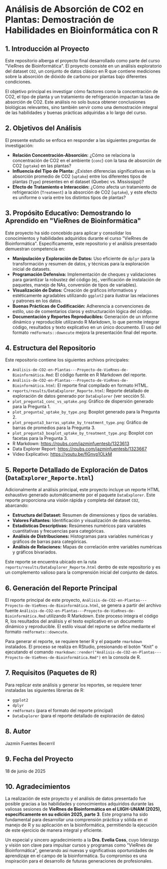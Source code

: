 # Análisis de Absorción de CO2 en Plantas: Demostración de Habilidades en Bioinformática con R

## 1. Introducción al Proyecto

Este repositorio alberga el proyecto final desarrollado como parte del curso "VieRnes de Bioinformática". El proyecto consiste en un análisis exploratorio del dataset `CO2`, un conjunto de datos clásico en R que contiene mediciones sobre la absorción de dióxido de carbono por plantas bajo diferentes condiciones.

El objetivo principal es investigar cómo factores como la concentración de CO2, el tipo de planta y un tratamiento de refrigeración impactan la tasa de absorción de CO2. Este análisis no solo busca obtener conclusiones biológicas relevantes, sino también servir como una demostración integral de las habilidades y buenas prácticas adquiridas a lo largo del curso.

## 2. Objetivos del Análisis

El presente estudio se enfoca en responder a las siguientes preguntas de investigación:

* **Relación Concentración-Absorción:** ¿Cómo se relaciona la concentración de CO2 en el ambiente (`conc`) con la tasa de absorción de CO2 (`uptake`) en las plantas?
* **Influencia del Tipo de Planta:** ¿Existen diferencias significativas en la absorción promedio de CO2 (`uptake`) entre los diferentes tipos de plantas (`Type`) presentes en el dataset (Quebec vs. Mississippi)?
* **Efecto de Tratamiento e Interacción:** ¿Cómo afecta un tratamiento de refrigeración (`Treatment`) a la absorción de CO2 (`uptake`), y este efecto es uniforme o varía entre los distintos tipos de plantas?

## 3. Propósito Educativo: Demostrando lo Aprendido en "VieRnes de Bioinformática"

Este proyecto ha sido concebido para aplicar y consolidar los conocimientos y habilidades adquiridos durante el curso "VieRnes de Bioinformática". Específicamente, este repositorio y el análisis presentado demuestran competencia en:

* **Manipulación y Exploración de Datos:** Uso eficiente de `dplyr` para la transformación y resumen de datos, y técnicas para la exploración inicial de datasets.
* **Programación Defensiva:** Implementación de cheques y validaciones para garantizar la robustez del código (ej., verificación de instalación de paquetes, manejo de NAs, conversión de tipos de variables).
* **Visualización de Datos:** Creación de gráficos informativos y estéticamente agradables utilizando `ggplot2` para ilustrar las relaciones y patrones en los datos.
* **Buenas Prácticas de Codificación:** Adherencia a convenciones de estilo, uso de comentarios claros y estructuración lógica del código.
* **Documentación y Reportes Reproducibles:** Generación de un informe dinámico y reproducible utilizando R Markdown, lo que permite integrar código, resultados y texto explicativo en un único documento. El uso del formato `rmdformats::downcute` mejora la presentación final del reporte.

## 4. Estructura del Repositorio

Este repositorio contiene los siguientes archivos principales:

* `Análisis-de-CO2-en-Plantas---Proyecto-de-VieRnes-de-Bioinformática.Rmd`: El código fuente en R Markdown del reporte.
* `Análisis-de-CO2-en-Plantas---Proyecto-de-VieRnes-de-Bioinformática.html`: El reporte final compilado en formato HTML.
* `reports/results/DataExplorer_Reporte.html`: Reporte detallado de exploración de datos generado por `DataExplorer` (ver sección 5).
* `plot_pregunta1_conc_vs_uptake.png`: Gráfico de dispersión generado para la Pregunta 1.
* `plot_pregunta2_uptake_by_type.png`: Boxplot generado para la Pregunta 2.
* `plot_pregunta3_barras_uptake_by_treatment_type.png`: Gráfico de barras de promedios para la Pregunta 3.
* `plot_pregunta3_boxplot_uptake_by_treatment_type.png`: Boxplot con facetas para la Pregunta 3.
* R Markdown: https://rpubs.com/jazminfuentesb/1323613
* Data Explorer Report: https://rpubs.com/jazminfuentesb/1323667
* Video Explicativo: https://youtu.be/flGnvp1OLkM

## 5. Reporte Detallado de Exploración de Datos (`DataExplorer_Reporte.html`)

Adicionalmente al análisis principal, este proyecto incluye un reporte HTML exhaustivo generado automáticamente por el paquete `DataExplorer`. Este reporte proporciona una visión rápida y completa del dataset `CO2`, abarcando:

* **Estructura del Dataset:** Resumen de dimensiones y tipos de variables.
* **Valores Faltantes:** Identificación y visualización de datos ausentes.
* **Estadísticas Descriptivas:** Resúmenes numéricos para variables cuantitativas y frecuencias para categóricas.
* **Análisis de Distribuciones:** Histogramas para variables numéricas y gráficos de barras para categóricas.
* **Análisis de Relaciones:** Mapas de correlación entre variables numéricas y gráficos bivariados.

Este reporte se encuentra ubicado en la ruta `reports/results/DataExplorer_Reporte.html` dentro de este repositorio y es un complemento valioso para la comprensión inicial del conjunto de datos.

## 6. Generación del Reporte Principal

El reporte principal de este proyecto, `Análisis-de-CO2-en-Plantas---Proyecto-de-VieRnes-de-Bioinformática.html`, se genera a partir del archivo fuente `Análisis-de-CO2-en-Plantas---Proyecto-de-VieRnes-de-Bioinformática.Rmd` utilizando R Markdown. Este proceso integra el código R, los resultados del análisis y el texto explicativo en un documento dinámico y reproducible. El estilo visual del reporte se define mediante el formato `rmdformats::downcute`.

Para generar el reporte, se requiere tener R y el paquete `rmarkdown` instalados. El proceso se realiza en RStudio, presionando el botón "Knit" o ejecutando el comando `rmarkdown::render("Análisis-de-CO2-en-Plantas---Proyecto-de-VieRnes-de-Bioinformática.Rmd")` en la consola de R.

## 7. Requisitos (Paquetes de R)

Para replicar este análisis y generar los reportes, se requiere tener instaladas las siguientes librerías de R:

* `ggplot2`
* `dplyr`
* `rmdformats` (para el formato del reporte principal)
* `DataExplorer` (para el reporte detallado de exploración de datos)

## 8. Autor

Jazmín Fuentes Becerril

## 9. Fecha del Proyecto

18 de junio de 2025

## 10. Agradecimientos

La realización de este proyecto y el análisis de datos presentado fue posible gracias a las habilidades y conocimientos adquiridos durante las valiosas sesiones de **VieRnes de Bioinformática en el LIIGH-UNAM (2025), específicamente en su edición 2025, parte 3**. Este programa ha sido fundamental para desarrollar una comprensión práctica y sólida en el manejo de R y su aplicación en la bioinformática, permitiendo la ejecución de este ejercicio de manera integral y eficiente.

Un especial y sincero agradecimiento a la **Dra. Evelia Coss**, cuyo liderazgo y visión son clave para impulsar cursos y programas como "VieRnes de Bioinformática", generando así nuevas y significativas oportunidades de aprendizaje en el campo de la bioinformática. Su compromiso es una inspiración para el desarrollo de futuras generaciones de profesionales.
